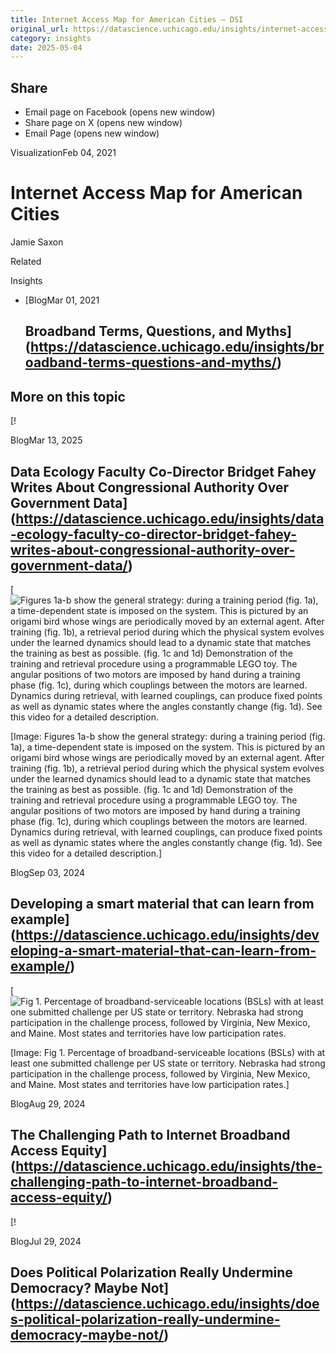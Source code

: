 ```yaml
---
title: Internet Access Map for American Cities – DSI
original_url: https://datascience.uchicago.edu/insights/internet-access-map-for-american-cities
category: insights
date: 2025-05-04
---
```


## Share

* Email page on Facebook (opens new window)
* Share page on X (opens new window)
* Email Page (opens new window)

<!-- Table-like structure detected -->

VisualizationFeb 04, 2021

# Internet Access Map for American Cities

Jamie Saxon

Related

Insights

* [BlogMar 01, 2021

  ## Broadband Terms, Questions, and Myths](https://datascience.uchicago.edu/insights/broadband-terms-questions-and-myths/)

## More on this topic

[!

BlogMar 13, 2025

## Data Ecology Faculty Co-Director Bridget Fahey Writes About Congressional Authority Over Government Data](https://datascience.uchicago.edu/insights/data-ecology-faculty-co-director-bridget-fahey-writes-about-congressional-authority-over-government-data/)
[![Figures 1a-b show the general strategy: during a training period (fig. 1a), a time-dependent state is imposed on the system. This is pictured by an origami bird whose wings are periodically moved by an external agent. After training (fig. 1b), a retrieval period during which the physical system evolves under the learned dynamics should lead to a dynamic state that matches the training as best as possible. (fig. 1c and 1d) Demonstration of the training and retrieval procedure using a programmable LEGO toy. The angular positions of two motors are imposed by hand during a training phase (fig. 1c), during which couplings between the motors are learned. Dynamics during retrieval, with learned couplings, can produce fixed points as well as dynamic states where the angles constantly change (fig. 1d). See this video for a detailed description.](https://datascience.uchicago.edu/wp-content/uploads/2024/09/x1-750x500.jpeg)

[Image: Figures 1a-b show the general strategy: during a training period (fig. 1a), a time-dependent state is imposed on the system. This is pictured by an origami bird whose wings are periodically moved by an external agent. After training (fig. 1b), a retrieval period during which the physical system evolves under the learned dynamics should lead to a dynamic state that matches the training as best as possible. (fig. 1c and 1d) Demonstration of the training and retrieval procedure using a programmable LEGO toy. The angular positions of two motors are imposed by hand during a training phase (fig. 1c), during which couplings between the motors are learned. Dynamics during retrieval, with learned couplings, can produce fixed points as well as dynamic states where the angles constantly change (fig. 1d). See this video for a detailed description.]

BlogSep 03, 2024

## Developing a smart material that can learn from example](https://datascience.uchicago.edu/insights/developing-a-smart-material-that-can-learn-from-example/)
[![Fig 1. Percentage of broadband-serviceable locations (BSLs) with at least one submitted challenge per US state or territory. Nebraska had strong participation in the challenge process, followed by Virginia, New Mexico, and Maine. Most states and territories have low participation rates.](https://datascience.uchicago.edu/wp-content/uploads/2024/08/Fig1-750x500.png)

[Image: Fig 1. Percentage of broadband-serviceable locations (BSLs) with at least one submitted challenge per US state or territory. Nebraska had strong participation in the challenge process, followed by Virginia, New Mexico, and Maine. Most states and territories have low participation rates.]

BlogAug 29, 2024

## The Challenging Path to Internet Broadband Access Equity](https://datascience.uchicago.edu/insights/the-challenging-path-to-internet-broadband-access-equity/)
[!

BlogJul 29, 2024

## Does Political Polarization Really Undermine Democracy? Maybe Not](https://datascience.uchicago.edu/insights/does-political-polarization-really-undermine-democracy-maybe-not/)